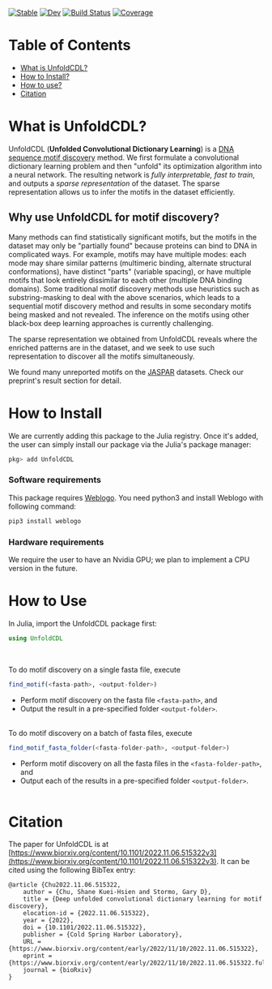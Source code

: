 

[![Stable](https://img.shields.io/badge/docs-stable-blue.svg)](https://kchu25.github.io/UnfoldCDL.jl/stable/)
[![Dev](https://img.shields.io/badge/docs-dev-blue.svg)](https://kchu25.github.io/UnfoldCDL.jl/dev/)
[![Build Status](https://github.com/kchu25/UnfoldCDL.jl/actions/workflows/CI.yml/badge.svg?branch=main)](https://github.com/kchu25/UnfoldCDL.jl/actions/workflows/CI.yml?query=branch%3Amain)
[![Coverage](https://codecov.io/gh/kchu25/UnfoldCDL.jl/branch/main/graph/badge.svg)](https://codecov.io/gh/kchu25/UnfoldCDL.jl)

# Table of Contents
 * [What is UnfoldCDL?](#ucdl)
 * [How to Install?](#install)
 * [How to use?](#using)
 * [Citation](#cite)



# What is UnfoldCDL? <a name="ucdl"></a>
UnfoldCDL (**Unfolded Convolutional Dictionary Learning**) is a [DNA sequence motif discovery](https://en.wikipedia.org/wiki/Sequence_motif) method. We first formulate a convolutional dictionary learning problem and then "unfold" its optimization algorithm into a neural network. The resulting network is *fully interpretable, fast to train*, and outputs a *sparse representation* of the dataset. The sparse representation allows us to infer the motifs in the dataset efficiently.

## Why use UnfoldCDL for motif discovery?
Many methods can find statistically significant motifs, but the motifs in the dataset may only be "partially found" because proteins can bind to DNA in complicated ways. For example, motifs may have multiple modes: each mode may share similar patterns (multimeric binding, alternate structural conformations), have distinct "parts" (variable spacing), or have multiple motifs that look entirely dissimilar to each other (multiple DNA binding domains). Some traditional motif discovery methods use heuristics such as substring-masking to deal with the above scenarios, which leads to a sequential motif discovery method and results in some secondary motifs being masked and not revealed. The inference on the motifs using other black-box deep learning approaches is currently challenging.

The sparse representation we obtained from UnfoldCDL reveals where the enriched patterns are in the dataset, and we seek to use such representation to discover all the motifs simultaneously.

We found many unreported motifs on the [JASPAR](https://jaspar.genereg.net/) datasets. Check our preprint's result section for detail.


# How to Install <a name="install"></a>
We are currently adding this package to the Julia registry. Once it's added, the user can simply install our package via the Julia's package manager:
```julia
pkg> add UnfoldCDL
```

### Software requirements 
 This package requires [Weblogo](http://weblogo.threeplusone.com/manual.html#download). You need python3 and install Weblogo with following command:
 ```bash
 pip3 install weblogo
 ```

### Hardware requirements
We require the user to have an Nvidia GPU; we plan to implement a CPU version in the future.

# How to Use <a name="using"></a>

In Julia, import the UnfoldCDL package first:
````julia
using UnfoldCDL
````
<br>


To do motif discovery on a single fasta file, execute
````julia
find_motif(<fasta-path>, <output-folder>)
````
- Perform motif discovery on the fasta file `<fasta-path>`, and 
- Output the result in a pre-specified folder `<output-folder>`. <br><br>



To do motif discovery on a batch of fasta files, execute
````julia
find_motif_fasta_folder(<fasta-folder-path>, <output-folder>)
````
- Perform motif discovery on all the fasta files in the `<fasta-folder-path>`, and 
- Output each of the results in a pre-specified folder `<output-folder>`.<br><br>

# Citation <a name="cite"></a>

The paper for UnfoldCDL is at [https://www.biorxiv.org/content/10.1101/2022.11.06.515322v3](https://www.biorxiv.org/content/10.1101/2022.11.06.515322v3). It can be cited using the following BibTex entry:
```
@article {Chu2022.11.06.515322,
	author = {Chu, Shane Kuei-Hsien and Stormo, Gary D},
	title = {Deep unfolded convolutional dictionary learning for motif discovery},
	elocation-id = {2022.11.06.515322},
	year = {2022},
	doi = {10.1101/2022.11.06.515322},
	publisher = {Cold Spring Harbor Laboratory},
	URL = {https://www.biorxiv.org/content/early/2022/11/10/2022.11.06.515322},
	eprint = {https://www.biorxiv.org/content/early/2022/11/10/2022.11.06.515322.full.pdf},
	journal = {bioRxiv}
}
```

